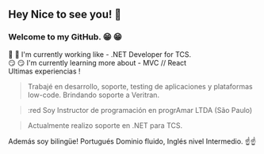 
## Hey Nice to see you!  :wave:
### Welcome to my GitHub. :grin: :grin:
 :eyes: :eyes: I'm currently working like - .NET  Developer for TCS.
<br>
:smirk: :smirk: I'm currently learning more about - MVC // React
<br>
Ultimas experiencias !

> Trabajé en desarrollo, soporte, testing de aplicaciones y plataformas low-code. Brindando soporte a Veritran.

>:red Soy Instructor de programación en progrAmar LTDA (São Paulo)

>Actualmente realizo soporte en .NET para TCS.

Además soy bilingüe! Portugués Dominio fluido,  Inglés nivel Intermedio.
:point_up::point_up:






